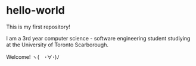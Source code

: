 # hello-world
This is my first repository!

I am a 3rd year computer science - software engineering student studiying at the University of Toronto Scarborough.


Welcome! ヽ(　･∀･)ﾉ
